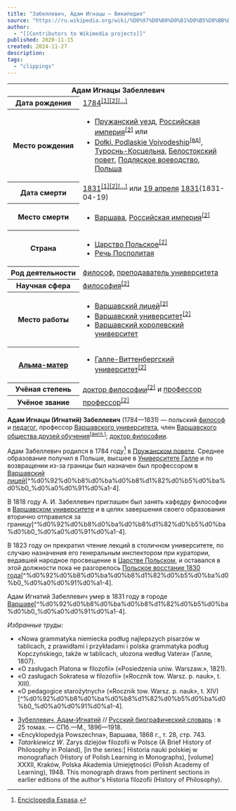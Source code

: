 ```yaml
---
title: "Забеллевич, Адам Игнацы — Википедия"
source: "https://ru.wikipedia.org/wiki/%D0%97%D0%B0%D0%B1%D0%B5%D0%BB%D0%BB%D0%B5%D0%B2%D0%B8%D1%87,_%D0%90%D0%B4%D0%B0%D0%BC_%D0%98%D0%B3%D0%BD%D0%B0%D1%86%D1%8B"
author:
  - "[[Contributors to Wikimedia projects]]"
published: 2020-11-15
created: 2024-11-27
description:
tags:
  - "clippings"
---
```

<table><tbody><tr><th colspan="2" scope="colgroup">Адам Игнацы Забеллевич</th></tr><tr><th scope="row">Дата&nbsp;рождения</th><td><span><span><span><a href="https://ru.wikipedia.org/wiki/1784_%D0%B3%D0%BE%D0%B4">1784</a></span></span><sup><a href="https://ru.wikipedia.org/wiki/#cite_note-_c085556c39fee585-1"><span>[</span>1<span>]</span></a></sup><sup><a href="https://ru.wikipedia.org/wiki/#cite_note-_e74e663da6c2421f-2"><span>[</span>2<span>]</span></a></sup><sup><a href="https://www.wikidata.org/wiki/Q4679279#P569">[…]</a></sup></span></td></tr><tr><th scope="row">Место рождения</th><td><ul><li><span><span><a href="https://ru.wikipedia.org/wiki/%D0%9F%D1%80%D1%83%D0%B6%D0%B0%D0%BD%D1%81%D0%BA%D0%B8%D0%B9_%D1%83%D0%B5%D0%B7%D0%B4">Пружанский уезд</a></span>, <span><a href="https://ru.wikipedia.org/wiki/%D0%A0%D0%BE%D1%81%D1%81%D0%B8%D0%B9%D1%81%D0%BA%D0%B0%D1%8F_%D0%B8%D0%BC%D0%BF%D0%B5%D1%80%D0%B8%D1%8F">Российская империя</a></span><sup><a href="https://ru.wikipedia.org/wiki/#cite_note-_e74e663da6c2421f-2"><span>[</span>2<span>]</span></a></sup></span> или</li><li><span><span><span><a href="https://ru.wikipedia.org/w/index.php?title=Do%C5%82ki,_Podlaskie_Voivodeship&amp;action=edit&amp;editintro=T:%D0%9D%D0%B5%D1%82_%D1%81%D1%82%D0%B0%D1%82%D1%8C%D0%B8/editintro&amp;preload=T:%D0%9D%D0%B5%D1%82_%D1%81%D1%82%D0%B0%D1%82%D1%8C%D0%B8/preload&amp;preloadparams%5B%5D=Q5303907&amp;preloadparams%5B%5D=Do%C5%82ki%2C+Podlaskie+Voivodeship&amp;preloadparams%5B%5D=%D0%A3%D0%BD%D0%B8%D0%B2%D0%B5%D1%80%D1%81%D0%B0%D0%BB%D1%8C%D0%BD%D0%B0%D1%8F+%D0%BA%D0%B0%D1%80%D1%82%D0%BE%D1%87%D0%BA%D0%B0">Dołki, Podlaskie Voivodeship</a></span><sup><a href="https://www.wikidata.org/wiki/Q5303907#sitelinks-wikipedia"><span>[вд]</span></a></sup></span>, <span><a href="https://ru.wikipedia.org/wiki/%D0%A2%D1%83%D1%80%D0%BE%D1%81%D0%BD%D1%8C-%D0%9A%D0%BE%D1%81%D1%8C%D1%86%D0%B5%D0%BB%D1%8C%D0%BD%D0%B0_(%D0%B3%D0%BC%D0%B8%D0%BD%D0%B0)">Туроснь-Косцельна</a></span>, <span><a href="https://ru.wikipedia.org/wiki/%D0%91%D0%B5%D0%BB%D0%BE%D1%81%D1%82%D0%BE%D0%BA%D1%81%D0%BA%D0%B8%D0%B9_%D0%BF%D0%BE%D0%B2%D0%B5%D1%82">Белостокский повет</a></span>, <span><a href="https://ru.wikipedia.org/wiki/%D0%9F%D0%BE%D0%B4%D0%BB%D1%8F%D1%81%D0%BA%D0%BE%D0%B5_%D0%B2%D0%BE%D0%B5%D0%B2%D0%BE%D0%B4%D1%81%D1%82%D0%B2%D0%BE">Подляское воеводство</a></span>, <span><a href="https://ru.wikipedia.org/wiki/%D0%9F%D0%BE%D0%BB%D1%8C%D1%88%D0%B0">Польша</a></span></span></li></ul></td></tr><tr><th scope="row">Дата&nbsp;смерти</th><td><span><span><span><a href="https://ru.wikipedia.org/wiki/1831_%D0%B3%D0%BE%D0%B4">1831</a></span></span><sup><a href="https://ru.wikipedia.org/wiki/#cite_note-_c085556c39fee585-1"><span>[</span>1<span>]</span></a></sup><sup><a href="https://ru.wikipedia.org/wiki/#cite_note-_e74e663da6c2421f-2"><span>[</span>2<span>]</span></a></sup><sup><a href="https://www.wikidata.org/wiki/Q4679279#P570">[…]</a></sup></span> или <span><span><span><a href="https://ru.wikipedia.org/wiki/19_%D0%B0%D0%BF%D1%80%D0%B5%D0%BB%D1%8F">19 апреля</a> <a href="https://ru.wikipedia.org/wiki/1831_%D0%B3%D0%BE%D0%B4">1831</a></span><span>(<span>1831-04-19</span>)</span></span></span></td></tr><tr><th scope="row">Место смерти</th><td><ul><li><span><span><a href="https://ru.wikipedia.org/wiki/%D0%92%D0%B0%D1%80%D1%88%D0%B0%D0%B2%D0%B0">Варшава</a></span>, <span><a href="https://ru.wikipedia.org/wiki/%D0%A0%D0%BE%D1%81%D1%81%D0%B8%D0%B9%D1%81%D0%BA%D0%B0%D1%8F_%D0%B8%D0%BC%D0%BF%D0%B5%D1%80%D0%B8%D1%8F">Российская империя</a></span><sup><a href="https://ru.wikipedia.org/wiki/#cite_note-_e74e663da6c2421f-2"><span>[</span>2<span>]</span></a></sup></span></li></ul></td></tr><tr><th scope="row">Страна</th><td><ul><li><span><span><span><a href="https://ru.wikipedia.org/wiki/%D0%A6%D0%B0%D1%80%D1%81%D1%82%D0%B2%D0%BE_%D0%9F%D0%BE%D0%BB%D1%8C%D1%81%D0%BA%D0%BE%D0%B5">Царство Польское</a></span><sup><a href="https://ru.wikipedia.org/wiki/#cite_note-_e74e663da6c2421f-2"><span>[</span>2<span>]</span></a></sup></span></span></li><li><span><span><span><a href="https://ru.wikipedia.org/wiki/%D0%A0%D0%B5%D1%87%D1%8C_%D0%9F%D0%BE%D1%81%D0%BF%D0%BE%D0%BB%D0%B8%D1%82%D0%B0%D1%8F">Речь Посполитая</a></span></span></span></li></ul></td></tr><tr><th scope="row">Род&nbsp;деятельности</th><td><span><span><a href="https://ru.wikipedia.org/wiki/%D0%A4%D0%B8%D0%BB%D0%BE%D1%81%D0%BE%D1%84">философ</a></span></span>, <span><span><a href="https://ru.wikipedia.org/wiki/%D0%9E%D0%B1%D1%83%D1%87%D0%B5%D0%BD%D0%B8%D0%B5">преподаватель университета</a></span></span></td></tr><tr><th scope="row">Научная сфера</th><td><span><span><a href="https://ru.wikipedia.org/wiki/%D0%A4%D0%B8%D0%BB%D0%BE%D1%81%D0%BE%D1%84%D0%B8%D1%8F">философия</a></span><sup><a href="https://ru.wikipedia.org/wiki/#cite_note-_e74e663da6c2421f-2"><span>[</span>2<span>]</span></a></sup></span></td></tr><tr><th scope="row">Место работы</th><td><ul><li><span><span><a href="https://ru.wikipedia.org/wiki/%D0%92%D0%B0%D1%80%D1%88%D0%B0%D0%B2%D1%81%D0%BA%D0%B8%D0%B9_%D0%BB%D0%B8%D1%86%D0%B5%D0%B9">Варшавский лицей</a></span><sup><a href="https://ru.wikipedia.org/wiki/#cite_note-_e74e663da6c2421f-2"><span>[</span>2<span>]</span></a></sup></span></li><li><span><span><a href="https://ru.wikipedia.org/wiki/%D0%92%D0%B0%D1%80%D1%88%D0%B0%D0%B2%D1%81%D0%BA%D0%B8%D0%B9_%D1%83%D0%BD%D0%B8%D0%B2%D0%B5%D1%80%D1%81%D0%B8%D1%82%D0%B5%D1%82">Варшавский университет</a></span><sup><a href="https://ru.wikipedia.org/wiki/#cite_note-_e74e663da6c2421f-2"><span>[</span>2<span>]</span></a></sup></span></li><li><span><span><a href="https://ru.wikipedia.org/wiki/%D0%92%D0%B0%D1%80%D1%88%D0%B0%D0%B2%D1%81%D0%BA%D0%B8%D0%B9_%D0%BA%D0%BE%D1%80%D0%BE%D0%BB%D0%B5%D0%B2%D1%81%D0%BA%D0%B8%D0%B9_%D1%83%D0%BD%D0%B8%D0%B2%D0%B5%D1%80%D1%81%D0%B8%D1%82%D0%B5%D1%82">Варшавский королевский университет</a></span></span></li></ul></td></tr><tr><th scope="row"><a href="https://ru.wikipedia.org/wiki/%D0%90%D0%BB%D1%8C%D0%BC%D0%B0-%D0%BC%D0%B0%D1%82%D0%B5%D1%80">Альма-матер</a></th><td><ul><li><span><span><a href="https://ru.wikipedia.org/wiki/%D0%93%D0%B0%D0%BB%D0%BB%D0%B5-%D0%92%D0%B8%D1%82%D1%82%D0%B5%D0%BD%D0%B1%D0%B5%D1%80%D0%B3%D1%81%D0%BA%D0%B8%D0%B9_%D1%83%D0%BD%D0%B8%D0%B2%D0%B5%D1%80%D1%81%D0%B8%D1%82%D0%B5%D1%82">Галле-Виттенбергский университет</a></span><sup><a href="https://ru.wikipedia.org/wiki/#cite_note-_e74e663da6c2421f-2"><span>[</span>2<span>]</span></a></sup></span></li></ul></td></tr><tr><th scope="row">Учёная степень</th><td><span><span><a href="https://ru.wikipedia.org/wiki/%D0%94%D0%BE%D0%BA%D1%82%D0%BE%D1%80_%D1%84%D0%B8%D0%BB%D0%BE%D1%81%D0%BE%D1%84%D0%B8%D0%B8">доктор философии</a></span><sup><a href="https://ru.wikipedia.org/wiki/#cite_note-_e74e663da6c2421f-2"><span>[</span>2<span>]</span></a></sup></span> и <span><span><a href="https://ru.wikipedia.org/wiki/%D0%9F%D1%80%D0%BE%D1%84%D0%B5%D1%81%D1%81%D0%BE%D1%80">профессор</a></span></span></td></tr><tr><th scope="row">Учёное&nbsp;звание</th><td><span><span><a href="https://ru.wikipedia.org/wiki/%D0%9F%D1%80%D0%BE%D1%84%D0%B5%D1%81%D1%81%D0%BE%D1%80">профессор</a></span><sup><a href="https://ru.wikipedia.org/wiki/#cite_note-_e74e663da6c2421f-2"><span>[</span>2<span>]</span></a></sup></span></td></tr></tbody></table>

**Адам Игнацы (Игнатий) Забеллевич** (1784—1831) — польский [философ](https://ru.wikipedia.org/wiki/%D0%A4%D0%B8%D0%BB%D0%BE%D1%81%D0%BE%D1%84 "Философ") и [педагог](https://ru.wikipedia.org/wiki/%D0%9F%D0%B5%D0%B4%D0%B0%D0%B3%D0%BE%D0%B3 "Педагог"), профессор [Варшавского университета](https://ru.wikipedia.org/wiki/%D0%92%D0%B0%D1%80%D1%88%D0%B0%D0%B2%D1%81%D0%BA%D0%B8%D0%B9_%D1%83%D0%BD%D0%B8%D0%B2%D0%B5%D1%80%D1%81%D0%B8%D1%82%D0%B5%D1%82 "Варшавский университет"), член [Варшавского общества друзей обучения](https://ru.wikipedia.org/w/index.php?title=%D0%92%D0%B0%D1%80%D1%88%D0%B0%D0%B2%D1%81%D0%BA%D0%BE%D0%B5_%D0%BE%D0%B1%D1%89%D0%B5%D1%81%D1%82%D0%B2%D0%BE_%D0%B4%D1%80%D1%83%D0%B7%D0%B5%D0%B9_%D0%BE%D0%B1%D1%83%D1%87%D0%B5%D0%BD%D0%B8%D1%8F&action=edit&redlink=1 "Варшавское общество друзей обучения (страница отсутствует)")<sup class="noprint"><a href="https://en.wikipedia.org/wiki/Warsaw_Society_of_Friends_of_Learning" class="extiw" title="en:Warsaw Society of Friends of Learning"><span title="Warsaw Society of Friends of Learning — версия статьи «Варшавское общество друзей обучения» на английском языке">[англ.]</span></a></sup>; [доктор философии](https://ru.wikipedia.org/wiki/%D0%94%D0%BE%D0%BA%D1%82%D0%BE%D1%80_%D1%84%D0%B8%D0%BB%D0%BE%D1%81%D0%BE%D1%84%D0%B8%D0%B8 "Доктор философии").

Адам Забеллевич родился в 1784 году[^3] в [Пружанском повете](https://ru.wikipedia.org/wiki/%D0%9F%D1%80%D1%83%D0%B6%D0%B0%D0%BD%D1%81%D0%BA%D0%B8%D0%B9_%D0%BF%D0%BE%D0%B2%D0%B5%D1%82 "Пружанский повет"). Среднее образование получил в Польше, высшее в [Университете Галле](https://ru.wikipedia.org/wiki/%D0%93%D0%B0%D0%BB%D0%BB%D0%B5-%D0%92%D0%B8%D1%82%D1%82%D0%B5%D0%BD%D0%B1%D0%B5%D1%80%D0%B3%D1%81%D0%BA%D0%B8%D0%B9_%D1%83%D0%BD%D0%B8%D0%B2%D0%B5%D1%80%D1%81%D0%B8%D1%82%D0%B5%D1%82 "Галле-Виттенбергский университет") и по возвращении из-за границы был назначен был профессором в [Варшавский лицей](https://ru.wikipedia.org/wiki/%D0%92%D0%B0%D1%80%D1%88%D0%B0%D0%B2%D1%81%D0%BA%D0%B8%D0%B9_%D0%BB%D0%B8%D1%86%D0%B5%D0%B9 "Варшавский лицей")[^%d0%92%d0%b8%d0%ba%d0%b8%d1%82%d0%b5%d0%ba%d0%b0_%d0%a0%d0%91%d0%a1-4].

В 1818 году А. И. Забеллевич приглашен был занять кафедру философии в [Варшавском университете](https://ru.wikipedia.org/wiki/%D0%92%D0%B0%D1%80%D1%88%D0%B0%D0%B2%D1%81%D0%BA%D0%B8%D0%B9_%D1%83%D0%BD%D0%B8%D0%B2%D0%B5%D1%80%D1%81%D0%B8%D1%82%D0%B5%D1%82 "Варшавский университет") и в целях завершения своего образования вторично отправился за границу[^%d0%92%d0%b8%d0%ba%d0%b8%d1%82%d0%b5%d0%ba%d0%b0_%d0%a0%d0%91%d0%a1-4].

В 1823 году он прекратил чтение лекций в столичном университете, по случаю назначения его генеральным инспектором при куратории, ведавшей народное просвещение в [Царстве Польском](https://ru.wikipedia.org/wiki/%D0%A6%D0%B0%D1%80%D1%81%D1%82%D0%B2%D0%BE_%D0%9F%D0%BE%D0%BB%D1%8C%D1%81%D0%BA%D0%BE%D0%B5 "Царство Польское"), и оставался в этой должности пока не разгорелось [Польское восстание 1830 года](https://ru.wikipedia.org/wiki/%D0%9F%D0%BE%D0%BB%D1%8C%D1%81%D0%BA%D0%BE%D0%B5_%D0%B2%D0%BE%D1%81%D1%81%D1%82%D0%B0%D0%BD%D0%B8%D0%B5_1830_%D0%B3%D0%BE%D0%B4%D0%B0 "Польское восстание 1830 года")[^%d0%92%d0%b8%d0%ba%d0%b8%d1%82%d0%b5%d0%ba%d0%b0_%d0%a0%d0%91%d0%a1-4].

Адам Игнатий Забеллевич умер в 1831 году в городе [Варшаве](https://ru.wikipedia.org/wiki/%D0%92%D0%B0%D1%80%D1%88%D0%B0%D0%B2%D0%B0 "Варшава")[^%d0%92%d0%b8%d0%ba%d0%b8%d1%82%d0%b5%d0%ba%d0%b0_%d0%a0%d0%91%d0%a1-4].

*Избранные труды:*

- «Nowa grammatyka niemiecka podług najlepszych pisarzów w tablicach, z prawidłami i przykładami i polska grammatyka podług Kopczyńskiego, takźe w tablicach, ułozona według Vatera» (Галле, 1807).
- «О zasługach Platona w filozofii» («Posiedzenia uniw. Warszaw.», 1821).
- «О zasługach Sokratesa w filozofii» («Rocznik tow. Warsz. p. nauk», t. XIII).
- «О pedagogice starożytnych» («Rocznik tow. Warsz. p. nauk», t. XIV)[^%d0%92%d0%b8%d0%ba%d0%b8%d1%82%d0%b5%d0%ba%d0%b0_%d0%a0%d0%91%d0%a1-4].

[^_c085556c39fee585-1]: Adam Ignacy Zabellewicz // [NUKAT](http://viaf.org/viaf/partnerpages/NUKAT.html) — 2002.

[^_e74e663da6c2421f-2]: [Зубеллевич, Адам-Игнатий](https://ru.wikisource.org/wiki/%D0%A0%D0%91%D0%A1/%D0%92%D0%A2/%D0%97%D1%83%D0%B1%D0%B5%D0%BB%D0%BB%D0%B5%D0%B2%D0%B8%D1%87,_%D0%90%D0%B4%D0%B0%D0%BC-%D0%98%D0%B3%D0%BD%D0%B0%D1%82%D0%B8%D0%B9 "s:РБС/ВТ/Зубеллевич, Адам-Игнатий") // *[Русский биографический словарь](https://www.wikidata.org/wiki/Q21175478 "d:Q21175478")* — СПб.: 1916. — Т. 7. — С. 501.

[^3]: [Enciclopedia Espasa](https://ru.wikipedia.org/wiki/Enciclopedia_Espasa "Enciclopedia Espasa").

[^викитека_рбс-4]: [Зубеллевич, Адам-Игнатий](https://ru.wikisource.org/wiki/%D0%A0%D0%91%D0%A1/%D0%92%D0%A2/%D0%97%D1%83%D0%B1%D0%B5%D0%BB%D0%BB%D0%B5%D0%B2%D0%B8%D1%87,_%D0%90%D0%B4%D0%B0%D0%BC-%D0%98%D0%B3%D0%BD%D0%B0%D1%82%D0%B8%D0%B9 "s:РБС/ВТ/Зубеллевич, Адам-Игнатий") // [Русский биографический словарь](https://ru.wikipedia.org/wiki/%D0%A0%D1%83%D1%81%D1%81%D0%BA%D0%B8%D0%B9_%D0%B1%D0%B8%D0%BE%D0%B3%D1%80%D0%B0%D1%84%D0%B8%D1%87%D0%B5%D1%81%D0%BA%D0%B8%D0%B9_%D1%81%D0%BB%D0%BE%D0%B2%D0%B0%D1%80%D1%8C "Русский биографический словарь") : в 25 томах. — СПб.—М., 1896—1918.

- [Зубеллевич, Адам-Игнатий](https://ru.wikisource.org/wiki/%D0%A0%D0%91%D0%A1/%D0%92%D0%A2/%D0%97%D1%83%D0%B1%D0%B5%D0%BB%D0%BB%D0%B5%D0%B2%D0%B8%D1%87,_%D0%90%D0%B4%D0%B0%D0%BC-%D0%98%D0%B3%D0%BD%D0%B0%D1%82%D0%B8%D0%B9 "s:РБС/ВТ/Зубеллевич, Адам-Игнатий") // [Русский биографический словарь](https://ru.wikipedia.org/wiki/%D0%A0%D1%83%D1%81%D1%81%D0%BA%D0%B8%D0%B9_%D0%B1%D0%B8%D0%BE%D0%B3%D1%80%D0%B0%D1%84%D0%B8%D1%87%D0%B5%D1%81%D0%BA%D0%B8%D0%B9_%D1%81%D0%BB%D0%BE%D0%B2%D0%B0%D1%80%D1%8C "Русский биографический словарь") : в 25 томах. — СПб.—М., 1896—1918.
- «Encyklopedyja Powszechna», Варшава, 1868 г., т. 28, стр. 743.
- *Tatarkiewicz W*. Zarys dziejów filozofii w Polsce (A Brief History of Philosophy in Poland), \[in the series:\] Historia nauki polskiej w monografiach (History of Polish Learning in Monographs), \[volume\] XXXII, Kraków, Polska Akademia Umiejętności (Polish Academy of Learning), 1948. This monograph draws from pertinent sections in earlier editions of the author's Historia filozofii (History of Philosophy).